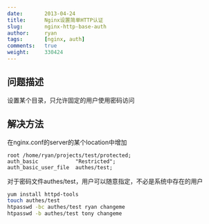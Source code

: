 ```yaml
---
date:       2013-04-24
title:      Nginx设置简单HTTP认证
slug:       nginx-http-base-auth
author:     ryan
tags:       [nginx, auth]
comments:   true
weight:     330424
---
```


## 问题描述

设置某个目录，只允许固定的用户使用密码访问

## 解决方法

在nginx.conf的server的某个location中增加


```nginx
root /home/ryan/projects/test/protected;
auth_basic            "Restricted";
auth_basic_user_file  authes/test;
```

对于密码文件authes/test，用户可以随意指定，不必是系统中存在的用户


```bash
yum install httpd-tools
touch authes/test
htpasswd -bc authes/test ryan changeme
htpasswd -b authes/test tony changeme
```
